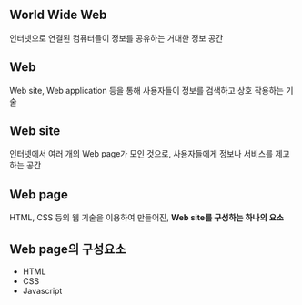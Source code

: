 ## World Wide Web
인터넷으로 연결된 컴퓨터들이 정보를 공유하는 거대한 정보 공간

## Web
Web site, Web application 등을 통해 사용자들이 정보를 검색하고 상호 작용하는 기술

## Web site
인터넷에서 여러 개의 Web page가 모인 것으로, 사용자들에게 정보나 서비스를 제고하는 공간

## Web page
HTML, CSS 등의 웹 기술을 이용하여 만들어진, **Web site를 구성하는 하나의 요소**

## Web page의 구성요소
- HTML
- CSS
- Javascript
